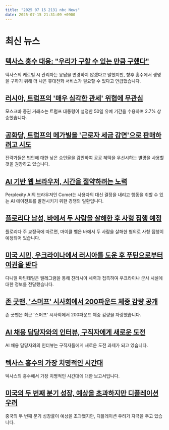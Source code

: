 ```yaml
---
title: "2025 07 15 2131 nbc News"
date: 2025-07-15 21:31:09 +0900
---
```


# 최신 뉴스

## [텍사스 홍수 대응: "우리가 구할 수 있는 만큼 구했다"](https://www.nbcnews.com/news/us-news/texas-officials-defend-response-deadly-floods-saved-many-people-rcna218638)  
텍사스의 케르빌 시 관리자는 응답을 변경하지 않겠다고 말했지만, 향후 홍수에서 생명을 구하기 위해 더 나은 휴대전화 서비스가 필요할 수 있다고 언급했습니다.  

## [러시아, 트럼프의 '매우 심각한 관세' 위협에 무관심](https://www.nbcnews.com/world/russia/donald-trump-tariffs-russia-ukraine-war-moscow-stock-exchange-rcna218810)  
모스크바 증권 거래소는 트럼프 대통령이 설정한 50일 유예 기간을 수용하며 2.7% 상승했습니다.  

## [공화당, 트럼프의 메가빌을 '근로자 세금 감면'으로 판매하려고 시도](https://www.nbcnews.com/politics/trump-administration/working-families-tax-cut-republicans-sell-big-beautiful-bill-medicaid-rcna217868)  
전략가들은 법안에 대한 낮은 승인율을 감안하여 공공 혜택을 우선시하는 별명을 사용할 것을 권장하고 있습니다.  

## [AI 기반 웹 브라우저, 시간을 절약하려는 노력](https://www.nbcnews.com/tech/tech-news/ai-powered-web-browsers-want-help-people-time-are-effective-rcna218039)  
Perplexity AI의 브라우저인 Comet는 사용자의 대신 결정을 내리고 행동을 취할 수 있는 AI 에이전트를 발전시키기 위한 경쟁의 일환입니다.  

## [플로리다 남성, 바에서 두 사람을 살해한 후 사형 집행 예정](https://www.nbcnews.com/news/us-news/florida-man-killed-2-people-bar-scheduled-executed-rcna218703)  
플로리다 주 교정국에 따르면, 마이클 벨은 바에서 두 사람을 살해한 혐의로 사형 집행이 예정되어 있습니다.  

## [미국 시민, 우크라이나에서 러시아를 도운 후 푸틴으로부터 여권을 받다](https://www.nbcnews.com/world/europe/american-citizen-helped-russia-ukraine-granted-passport-putin-rcna218817)  
다니엘 마틴데일은 텔레그램을 통해 친러시아 세력과 접촉하여 우크라이나 군사 시설에 대한 정보를 전달했습니다.  

## [존 굿맨, '스머프' 시사회에서 200파운드 체중 감량 공개](https://www.nbcnews.com/pop-culture/movies/john-goodman-shows-200-pound-weight-loss-smurfs-premiere-rcna218791)  
존 굿맨은 최근 '스머프' 시사회에서 200파운드 체중 감량을 자랑했습니다.  

## [AI 채용 담당자와의 인터뷰, 구직자에게 새로운 도전](https://www.nbcnews.com/tech/innovation/ai-job-recruiters-used-top-companies-glitches-rcna215128)  
AI 채용 담당자와의 인터뷰는 구직자들에게 새로운 도전 과제가 되고 있습니다.  

## [텍사스 홍수의 가장 치명적인 시간대](https://www.nbcnews.com/news/us-news/texas-flooding-unfolded-deadly-kerrville-camp-mystic-rcna217712)  
텍사스의 홍수에서 가장 치명적인 시간대에 대한 보고서입니다.  

## [미국의 두 번째 분기 성장, 예상을 초과하지만 디플레이션 우려](https://www.nbcnews.com/world/china/chinas-second-quarter-growth-beats-forecasts-rcna218815)  
중국의 두 번째 분기 성장률이 예상을 초과했지만, 디플레이션 우려가 자극을 주고 있습니다.